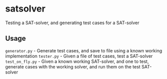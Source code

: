 # satsolver

Testing a SAT-solver, and generating test cases for a SAT-solver

## Usage

`generator.py` - Generate test cases, and save to file using a known working implementation
`tester.py` - Given a file of test cases, test a SAT-solver
`test_on_fly.py` - Given a known working SAT-solver, and one to test, generate cases with the working solver, and run them on the test SAT-solver